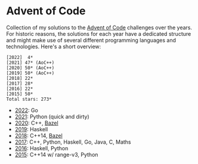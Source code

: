 # Advent of Code

Collection of my solutions to the [Advent of Code](https://adventofcode.com)
challenges over the years. For historic reasons, the solutions for each year
have a dedicated structure and might make use of several different programming
languages and technologies. Here's a short overview:

```
[2022]  4*
[2021] 47* (AoC++)
[2020] 50* (AoC++)
[2019] 50* (AoC++)
[2018] 22*
[2017] 28*
[2016] 22*
[2015] 50*
Total stars: 273*
```

* [2022](2022/): Go
* [2021](2021/): Python (quick and dirty)
* [2020](2020/): C++, [Bazel](https://bazel.build)
* [2019](2019/): Haskell
* [2018](2018/): C++14, [Bazel](https://bazel.io)
* [2017](2017/): C++, Python, Haskell, Go, Java, C, Maths
* [2016](2016/): Haskell, Python
* [2015](2015/): C++14 w/ range-v3, Python
